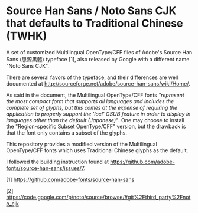 # Source Han Sans / Noto Sans CJK that defaults to Traditional Chinese (TWHK) 

A set of customized Multilingual OpenType/CFF files of Adobe's Source Han Sans (思源黑體) typeface [1], also released by Google with a different name "Noto Sans CJK".

There are several favors of the typeface, and their differences are well documented at http://sourceforge.net/adobe/source-han-sans/wiki/Home/.

As said in the document, the Multilingual OpenType/CFF fonts *"represent the most compact form that supports all languages and includes the complete set of glyphs, but this comes at the expense of requiring the application to properly support the 'locl' GSUB feature in order to display in languages other than the default (Japanese)"*. One may choose to install the "Region-specific Subset OpenType/CFF" version, but the drawback is that the font only contains a subset of the glyphs.

This repository provides a modified version of the Multilingual OpenType/CFF fonts which uses Traditional Chinese glyphs as the default.

I followed the building instruction found at https://github.com/adobe-fonts/source-han-sans/issues/7.

[1] https://github.com/adobe-fonts/source-han-sans

[2] https://code.google.com/p/noto/source/browse/#git%2Fthird_party%2Fnoto_cjk
